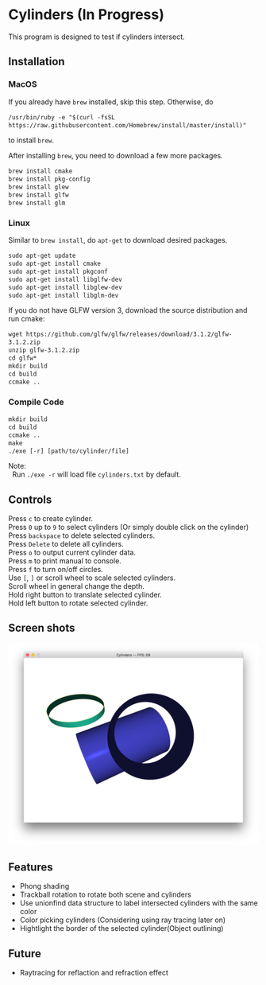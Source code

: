 # Cylinders (In Progress)

This program is designed to test if cylinders intersect.

## Installation

### MacOS
If you already have `brew` installed, skip this step. Otherwise, do
```
/usr/bin/ruby -e "$(curl -fsSL https://raw.githubusercontent.com/Homebrew/install/master/install)"
```
to install `brew`.

After installing `brew`, you need to download a few more packages.

```
brew install cmake
brew install pkg-config
brew install glew
brew install glfw
brew install glm
```
### Linux
Similar to `brew install`, do `apt-get` to download desired packages.
```
sudo apt-get update
sudo apt-get install cmake
sudo apt-get install pkgconf
sudo apt-get install libglfw-dev
sudo apt-get install libglew-dev
sudo apt-get install libglm-dev
```
If you do not have GLFW version 3, download the source distribution and run cmake:
```
wget https://github.com/glfw/glfw/releases/download/3.1.2/glfw-3.1.2.zip
unzip glfw-3.1.2.zip
cd glfw*
mkdir build
cd build
ccmake ..
```

### Compile Code

```
mkdir build
cd build
ccmake ..
make
./exe [-r] [path/to/cylinder/file]
```

Note: <br />
&nbsp;&nbsp;Run `./exe -r` will load file `cylinders.txt` by default. <br />

## Controls
Press `c` to create cylinder.<br />
Press `0` up to `9` to select cylinders (Or simply double click on the cylinder)<br />
Press `backspace` to delete selected cylinders.<br />
Press `Delete` to delete all cylinders.<br />
Press `o` to output current cylinder data.<br />
Press `m` to print manual to console.<br />
Press `f` to turn on/off circles.<br />
Use `[`, `]` or scroll wheel to scale selected cylinders.<br />
Scroll wheel in general change the depth.<br />
Hold right button to translate selected cylinder.<br />
Hold left button to rotate selected cylinder.<br />

## Screen shots
![alt text](https://github.com/Guo-Haowei/Cylinders/blob/master/ScreenShot.png)

## Features
* Phong shading
* Trackball rotation to rotate both scene and cylinders
* Use unionfind data structure to label intersected cylinders with the same color
* Color picking cylinders (Considering using ray tracing later on)
* Hightlight the border of the selected cylinder(Object outlining)

## Future
* Raytracing for reflaction and refraction effect
